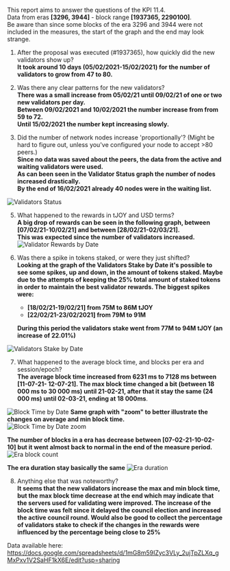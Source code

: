 This report aims to answer the questions of the KPI 11.4.  
Data from eras **[3296, 3944]** - block range **[1937365, 2290100]**.  
Be aware than since some blocks of the era 3296 and 3944  were not included in the measures, the start of the graph and the end may look strange.

1) After the proposal was executed (#1937365), how quickly did the new validators show up?  
**It took around 10 days (05/02/2021-15/02/2021) for the number of validators to grow from 47 to 80.**
  
2) Was there any clear patterns for the new validators?  
**There was a small increase from 05/02/21 until 09/02/21 of one or two new validators per day.   
  Between 09/02/2021 and 10/02/2021 the number increase from from 59 to 72.  
  Until 15/02/2021 the number kept increasing slowly.**

4) Did the number of network nodes increase 'proportionally'? (Might be hard to figure out, unless you've configured your node to accept >80 peers.)  
**Since no data was saved about the peers, the data from the active and waiting validators were used.  
    As can been seen in the Validator Status graph the number of nodes increased drastically.  
    By the end of 16/02/2021 already 40 nodes were in the waiting list.**


![Validators Status](https://user-images.githubusercontent.com/7486476/110055445-ddfcf700-7d54-11eb-9df3-f71bbc8c1def.png)

5) What happened to the rewards in tJOY and USD terms?  
  **A big drop of rewards can be seen in the following graph, between [07/02/21-10/02/21] and between [28/02/21-02/03/21].  
  This was expected since the number of validators increased.**  
![Validator Rewards by Date](https://user-images.githubusercontent.com/7486476/110228684-e727c880-7efa-11eb-86d4-f0d990c29803.png)


6) Was there a spike in tokens staked, or were they just shifted?  
**Looking at the graph of the Validators Stake by Date it's possible to see some spikes, up and down, in the amount of tokens staked. 
Maybe due to the attempts of keeping the 25% total amount of staked tokens in order to maintain the best validator rewards.
The biggest spikes were:**  
   - **[18/02/21-19/02/21] from 75M to 86M tJOY**
   - **[22/02/21-23/02/2021] from 79M to 91M**  
   
    **During this period the validators stake went from 77M to 94M tJOY (an increase of 22.01%)**

![Validators Stake by Date](https://user-images.githubusercontent.com/7486476/110229386-f27df280-7f00-11eb-8066-49ea09c48d20.png)


7) What happened to the average block time, and blocks per era and session/epoch?  
  **The average block time increased from 6231 ms to 7128 ms between [11-07-21- 12-07-21].
  The max block time changed a bit (between 18 000 ms to 30 000 ms) until 21-02-21, after that it stay the same (24 000 ms) until 02-03-21, ending at 18 000ms**.
  
![Block Time by Date](https://user-images.githubusercontent.com/7486476/110229356-c2365400-7f00-11eb-90c9-c89a176c061c.png)
**Same graph with "zoom" to better illustrate the changes on average and min block time.**   
![Block Time by Date zoom](https://user-images.githubusercontent.com/7486476/110230309-ff521480-7f07-11eb-9996-aebe79bda913.png)


**The number of blocks in a era has decrease between [07-02-21-10-02-10] but it went almost back to normal in the end of the measure period.** 
![Era block count](https://user-images.githubusercontent.com/7486476/110229368-d2e6ca00-7f00-11eb-9606-b6373773f6ed.png)

  **The era duration stay basically the same**
![Era duration](https://user-images.githubusercontent.com/7486476/110229372-daa66e80-7f00-11eb-8b69-7c322d3edae0.png)



8) Anything else that was noteworthy?  
**It seems that the new validators increase the max and min block time, but the max block time decrease at the end which may indicate that the servers used for validating were improved. The increase of the block time was felt since it delayed the council election and increased the active council round.   Would also be good to collect the percentage of validators stake to check if the changes in the rewards were influenced by the percentage being close to 25%**






Data available here:
https://docs.google.com/spreadsheets/d/1mG8m59IZyc3VLy_2ujTpZLXq_gMxPxv1V2SaHF1kX6E/edit?usp=sharing
